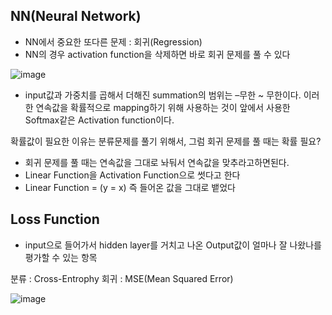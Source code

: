 ## NN(Neural Network)
- NN에서 중요한 또다른 문제 : 회귀(Regression)
- NN의 경우 activation function을 삭제하면 바로 회귀 문제를 풀 수 있다

![image](https://user-images.githubusercontent.com/107015573/215405019-5b989fd6-1b44-4d70-80f8-56ced19853b6.png)

- input값과 가중치를 곱해서 더해진 summation의 범위는 –무한 ~ 무한이다. 이러한 연속값을 확률적으로 mapping하기 위해 사용하는 것이 앞에서 사용한 Softmax같은 Activation function이다.

확률값이 필요한 이유는 분류문제를 풀기 위해서, 그럼 회귀 문제를 풀 때는 확률 필요?
- 회귀 문제를 풀 때는 연속값을 그대로 놔둬서 연속값을 맞추라고하면된다.                           
- Linear Function을 Activation Function으로 썻다고 한다
- Linear Function = (y = x) 즉 들어온 값을 그대로 뱉었다

## Loss Function
- input으로 들어가서 hidden layer를 거치고 나온 Output값이 얼마나 잘 나왔나를 평가할 수 있는 항목

분류 : Cross-Entrophy
회귀 : MSE(Mean Squared Error)

![image](https://user-images.githubusercontent.com/107015573/215405286-8593c75f-e45b-4ef5-92b8-eef779468eb9.png)
